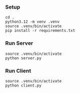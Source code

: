 ### Setup

```
cd .
python3.12 -m venv .venv
source .venv/bin/activate
pip install -r requirements.txt
```

### Run Server

```
source .venv/bin/activate
python server.py
```

### Run Client

```
source .venv/bin/activate
python client.py
```
